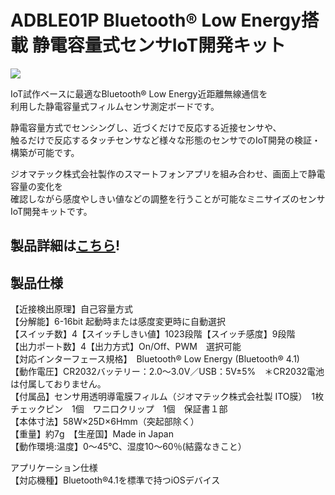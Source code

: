 # ADBLE01P Bluetooth® Low Energy搭載 静電容量式センサIoT開発キット

![](https://bit-trade-one.co.jp/wp/wp-content/uploads/2017/03/002f6e67a0f051f7cb9a0b5c3ecfd7801.png)  

IoT試作ベースに最適なBluetooth® Low Energy近距離無線通信を  
利用した静電容量式フィルムセンサ測定ボードです。  

静電容量方式でセンシングし、近づくだけで反応する近接センサや、  
触るだけで反応するタッチセンサなど様々な形態のセンサでのIoT開発の検証・構築が可能です。  

ジオマテック株式会社製作のスマートフォンアプリを組み合わせ、画面上で静電容量の変化を  
確認しながら感度やしきい値などの調整を行うことが可能なミニサイズのセンサIoT開発キットです。  

## 製品詳細は[こちら](https://bit-trade-one.co.jp/product/module/adble01p/)!

## 製品仕様

【近接検出原理】自己容量方式  
【分解能】6-16bit 起動時または感度変更時に自動選択  
【スイッチ数】4【スイッチしきい値】1023段階【スイッチ感度】9段階  
【出力ポート数】4【出力方式】On/Off、PWM　選択可能  
【対応インターフェース規格】　Bluetooth® Low Energy (Bluetooth® 4.1)  
【動作電圧】CR2032バッテリー：2.0～3.0V／USB：5V±5%　＊CR2032電池は付属しておりません。  
【付属品】センサ用透明導電膜フィルム（ジオマテック株式会社製 ITO膜）　1枚　チェックピン　1個　ワニ口クリップ　1個　保証書１部  
【本体寸法】58W×25D×6Hmm（突起部除く）  
【重量】約7g　【生産国】Made in Japan  
【動作環境:温度】0～45℃、湿度10～60％(結露なきこと）  

アプリケーション仕様  
【対応機種】Bluetooth®4.1を標準で持つiOSデバイス  